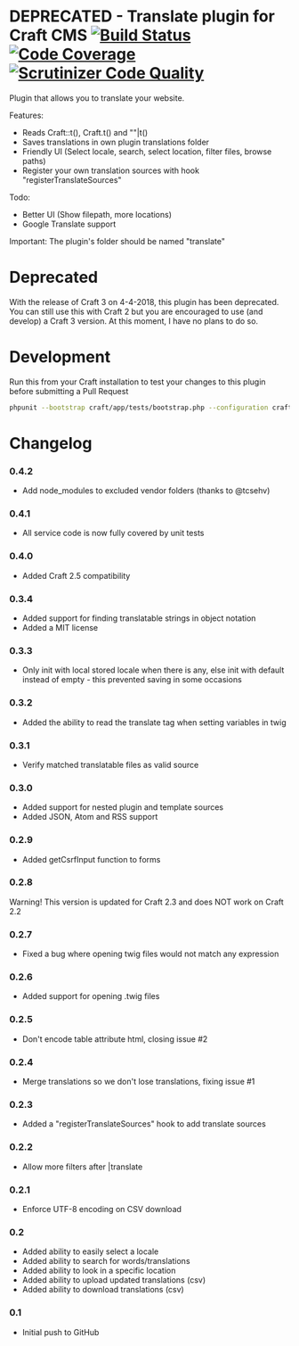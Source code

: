 DEPRECATED - Translate plugin for Craft CMS [![Build Status](https://travis-ci.org/boboldehampsink/translate.svg?branch=master)](https://travis-ci.org/boboldehampsink/translate) [![Code Coverage](https://scrutinizer-ci.com/g/boboldehampsink/translate/badges/coverage.png?b=develop)](https://scrutinizer-ci.com/g/boboldehampsink/translate/?branch=develop) [![Scrutinizer Code Quality](https://scrutinizer-ci.com/g/boboldehampsink/translate/badges/quality-score.png?b=develop)](https://scrutinizer-ci.com/g/boboldehampsink/translate/?branch=develop)
=================

Plugin that allows you to translate your website.

Features:
- Reads Craft::t(), Craft.t() and ""|t()
- Saves translations in own plugin translations folder
- Friendly UI (Select locale, search, select location, filter files, browse paths)
- Register your own translation sources with hook "registerTranslateSources"

Todo:
- Better UI (Show filepath, more locations)
- Google Translate support

Important:
The plugin's folder should be named "translate"

Deprecated
=================

With the release of Craft 3 on 4-4-2018, this plugin has been deprecated. You can still use this with Craft 2 but you are encouraged to use (and develop) a Craft 3 version. At this moment, I have no plans to do so.

Development
=================
Run this from your Craft installation to test your changes to this plugin before submitting a Pull Request
```bash
phpunit --bootstrap craft/app/tests/bootstrap.php --configuration craft/plugins/translate/phpunit.xml.dist --coverage-text craft/plugins/translate/tests
```

Changelog
=================
### 0.4.2 ###
- Add node_modules to excluded vendor folders (thanks to @tcsehv)

### 0.4.1 ###
- All service code is now fully covered by unit tests

### 0.4.0 ###
- Added Craft 2.5 compatibility

### 0.3.4 ###
- Added support for finding translatable strings in object notation
- Added a MIT license

### 0.3.3 ###
- Only init with local stored locale when there is any, else init with default instead of empty - this prevented saving in some occasions

### 0.3.2 ###
- Added the ability to read the translate tag when setting variables in twig

### 0.3.1 ###
- Verify matched translatable files as valid source

### 0.3.0 ###
- Added support for nested plugin and template sources
- Added JSON, Atom and RSS support

### 0.2.9 ###
- Added getCsrfInput function to forms

### 0.2.8 ###
Warning! This version is updated for Craft 2.3 and does NOT work on Craft 2.2

### 0.2.7 ###
- Fixed a bug where opening twig files would not match any expression

### 0.2.6 ###
- Added support for opening .twig files

### 0.2.5 ###
- Don't encode table attribute html, closing issue #2

### 0.2.4 ###
- Merge translations so we don't lose translations, fixing issue #1

### 0.2.3 ###
- Added a "registerTranslateSources" hook to add translate sources

### 0.2.2 ###
- Allow more filters after |translate

### 0.2.1 ###
- Enforce UTF-8 encoding on CSV download

### 0.2 ###
- Added ability to easily select a locale
- Added ability to search for words/translations
- Added ability to look in a specific location
- Added ability to upload updated translations (csv)
- Added ability to download translations (csv)

### 0.1 ###
- Initial push to GitHub
